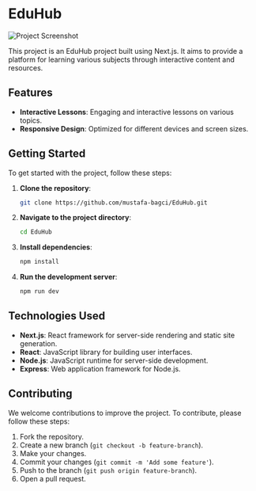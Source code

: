 # EduHub 

![Project Screenshot](edu-homepage.png)

This project is an EduHub project built using Next.js. It aims to provide a platform for learning various subjects through interactive content and resources.

## Features

- **Interactive Lessons**: Engaging and interactive lessons on various topics.
- **Responsive Design**: Optimized for different devices and screen sizes.

## Getting Started

To get started with the project, follow these steps:

1. **Clone the repository**:
   ```bash
   git clone https://github.com/mustafa-bagci/EduHub.git
   ```
2. **Navigate to the project directory**:
   ```bash
   cd EduHub
   ```
3. **Install dependencies**:
   ```bash
   npm install
   ```
4. **Run the development server**:
   ```bash
   npm run dev
   ```

## Technologies Used

- **Next.js**: React framework for server-side rendering and static site generation.
- **React**: JavaScript library for building user interfaces.
- **Node.js**: JavaScript runtime for server-side development.
- **Express**: Web application framework for Node.js.

## Contributing

We welcome contributions to improve the project. To contribute, please follow these steps:

1. Fork the repository.
2. Create a new branch (`git checkout -b feature-branch`).
3. Make your changes.
4. Commit your changes (`git commit -m 'Add some feature'`).
5. Push to the branch (`git push origin feature-branch`).
6. Open a pull request.

